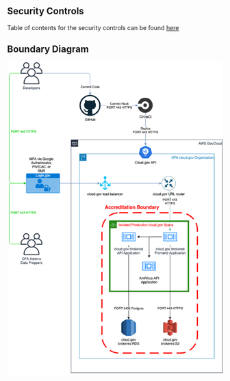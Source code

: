 ## Security Controls

Table of contents for the security controls can be found [here](Security-Controls)

## Boundary Diagram

![](diagram.png)
